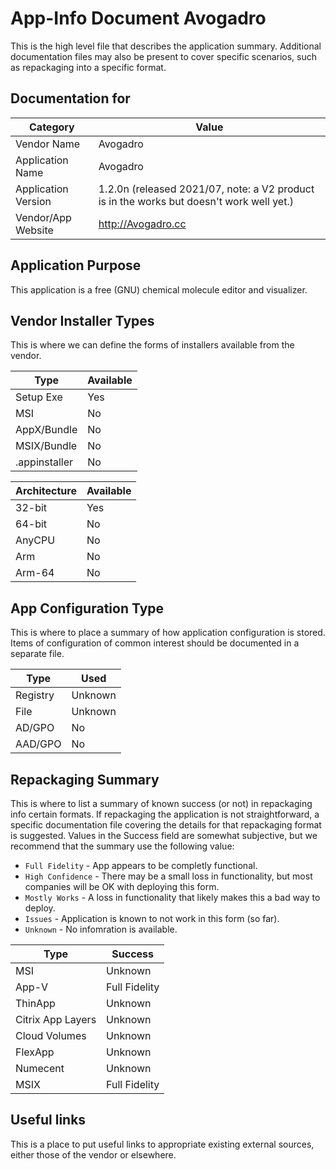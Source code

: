 # App-Info Document Avogadro

This is the high level file that describes the application summary.  Additional documentation files may also be present to cover specific scenarios, such as repackaging into a specific format. 

## Documentation for

| Category | Value |
|-----|-------------------------------------------------------|
| Vendor Name | Avogadro |
| Application Name| Avogadro |
| Application Version | 1.2.0n (released 2021/07, note: a V2 product is in the works but doesn't work well yet.)|
| Vendor/App Website| http://Avogadro.cc |

## Application Purpose

This application is a free (GNU) chemical molecule editor and visualizer.

## Vendor Installer Types

This is where we can define the forms of installers available from the vendor. 

| Type | Available |
|----|----|
| Setup Exe | Yes |
| MSI | No |
| AppX/Bundle | No |
| MSIX/Bundle | No |
| .appinstaller | No |

| Architecture | Available |
|----|----|
| 32-bit | Yes |
| 64-bit | No |
| AnyCPU | No |
| Arm | No |
| Arm-64 | No |

## App Configuration Type

This is where to place a summary of how application configuration is stored.  Items of configuration of common interest should be documented in a separate file.

| Type | Used |
|----|----|
| Registry | Unknown |
| File | Unknown |
| AD/GPO | No |
| AAD/GPO | No |


## Repackaging Summary

This is where to list a summary of known success (or not) in repackaging info certain formats.  If repackaging the application is not straightforward, a specific documentation file covering the details for that repackaging format is suggested. Values in the Success field are somewhat subjective, but we recommend that the summary use the following value:

* `Full Fidelity` - App appears to be completly functional.
* `High Confidence` - There may be a small loss in functionality, but most companies will be OK with deploying this form.
* `Mostly Works` - A loss in functionality that likely makes this a bad way to deploy.
* `Issues` - Application is known to not work in this form (so far).
* `Unknown` - No infomration is available.

| Type | Success |
|----|----|
| MSI | Unknown |
| App-V | Full Fidelity |
| ThinApp | Unknown |
| Citrix App Layers | Unknown |
| Cloud Volumes | Unknown |
| FlexApp | Unknown |
| Numecent | Unknown |
| MSIX | Full Fidelity |

## Useful links
This is a place to put useful links to appropriate existing external sources, either those of the vendor or elsewhere.
